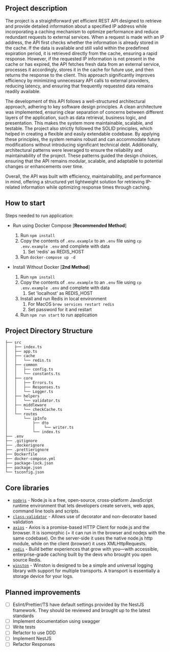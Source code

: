 ## Project description

The project is a straightforward yet efficient REST API designed to retrieve and provide detailed information about a specified IP address while incorporating a caching mechanism to optimize performance and reduce redundant requests to external services. When a request is made with an IP address, the API first checks whether the information is already stored in the cache. If the data is available and still valid within the predefined expiration period, it is retrieved directly from the cache, ensuring a rapid response. However, if the requested IP information is not present in the cache or has expired, the API fetches fresh data from an external service, processes it accordingly, stores it in the cache for future use, and then returns the response to the client. This approach significantly improves efficiency by minimizing unnecessary API calls to external providers, reducing latency, and ensuring that frequently requested data remains readily available.

The development of this API follows a well-structured architectural approach, adhering to key software design principles. A clean architecture was implemented, ensuring clear separation of concerns between different layers of the application, such as data retrieval, business logic, and presentation. This makes the system more maintainable, scalable, and testable. The project also strictly followed the SOLID principles, which helped in creating a flexible and easily extendable codebase. By applying these principles, the system remains robust and can accommodate future modifications without introducing significant technical debt. Additionally, architectural patterns were leveraged to ensure the reliability and maintainability of the project. These patterns guided the design choices, ensuring that the API remains modular, scalable, and adaptable to potential changes or enhancements over time.

Overall, the API was built with efficiency, maintainability, and performance in mind, offering a structured yet lightweight solution for retrieving IP-related information while optimizing response times through caching.

## How to start

Steps needed to run application:

* Run using Docker Compose [**Recommended Method**] 
  1. Run `npm install`
  2. Copy the contents of `.env.example` to an `.env` file using `cp .env.example .env` and complete with data
     1. Set 'redis' as REDIS_HOST
  3. Run `docker-compose up -d`

* Install Without Docker [**2nd Method**]
  1. Run `npm install`
  2. Copy the contents of `.env.example` to an `.env` file using `cp .env.example .env` and complete with data
     1. Set 'localhost' as REDIS_HOST
  3. Install and run Redis in local environment
     1. For MacOS `brew services restart redis`
     2. Set password for it and restart
  4. Run `npm run start` to run application

 ## Project Directory Structure
 ```
├── src
│   ├── index.ts
│   ├── app.ts
│   ├── cache
│   │   └── redis.ts
│   ├── common
│   │   ├── config.ts
│   │   └── constants.ts
│   ├── core
│   │   ├── Errors.ts
│   │   ├── Responses.ts
│   │   └── Logger.ts
│   ├── helpers
│   │   └── validator.ts
│   ├── middleware
│   │   └── checkCache.ts
│   └── routes
│       └── ipInfo
│           ├── dto
│           │    └── writer.ts
│           └── index.ts
├── .env
├── .gitignore
├── .dockerignore
├── .prettierignore
├── Dockerfile
├── docker-compose.yml
├── package-lock.json
├── package.json
└── tsconfig.json
 ```

## Core libraries

- [`nodejs`](https://nodejs.org/en) - Node.js is a free, open-source, cross-platform JavaScript runtime environment that lets developers create servers, web apps, command line tools and scripts.
- [`class-validator`](https://github.com/typestack/class-validator) - Allows use of decorator and non-decorator based validation
- [`axios`](https://axios-http.com/docs/intro) - Axios is a promise-based HTTP Client for node.js and the browser. It is isomorphic (= it can run in the browser and nodejs with the same codebase). On the server-side it uses the native node.js http module, while on the client (browser) it uses XMLHttpRequests.
- [`redis`](https://redis.io/) - Build better experiences that grow with you—with accessible, enterprise-grade caching built by the devs who brought you open source Redis.
- [`winston`](https://github.com/winstonjs/winston) - Winston is designed to be a simple and universal logging library with support for multiple transports. A transport is essentially a storage device for your logs.

## Planned improvements

- [ ] Eslint/Prettier/TS have default settings provided by the NestJS framework. They should be reviewed and brought up to the latest standards
- [ ] Implement documentation using swagger
- [ ] Write tests
- [ ] Refactor to use DDD
- [ ] Implement NestJS
- [ ] Refactor Responses